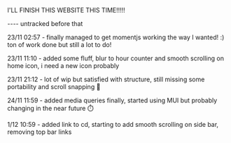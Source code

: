 I'LL FINISH THIS WEBSITE THIS TIME!!!!!


---- untracked before that

23/11 02:57 - finally managed to get momentjs working the way I wanted! :) ton of work done but still a lot to do!

23/11 11:10 - added some fluff, blur to hour counter and smooth scrolling on home icon, i need a new icon probably

23/11 21:12 - lot of wip but satisfied with structure, still missing some portability and scroll snapping 🐙

24/11 11:59 - added media queries finally, started using MUI but probably changing in the near future ⏱️

1/12 10:59 - added link to cd, starting to add smooth scrolling on side bar, removing top bar links